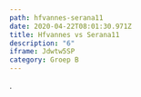 ```yaml
---
path: hfvannes-serana11
date: 2020-04-22T08:01:30.971Z
title: Hfvannes vs Serana11
description: "6"
iframe: Jdwtw5SP
category: Groep B
---
```

.